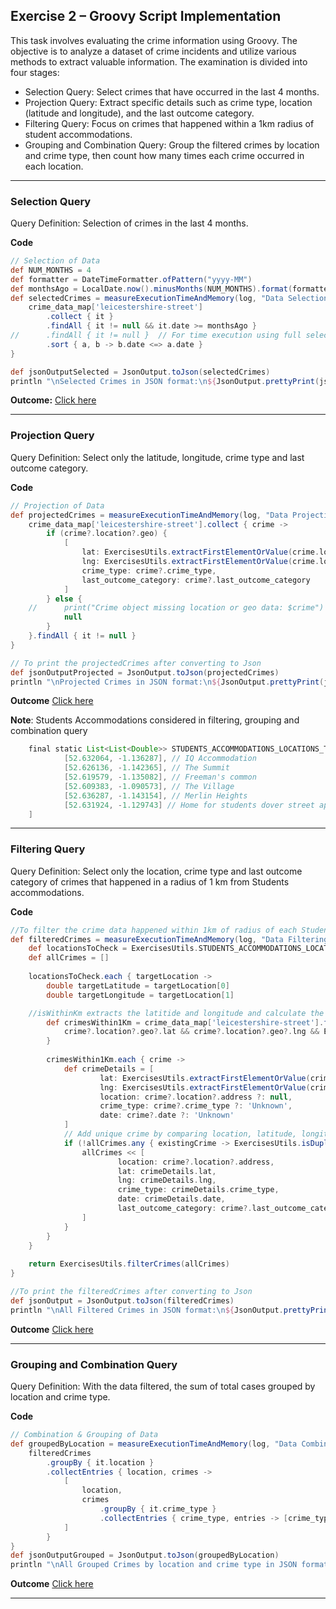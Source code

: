 ## Exercise 2 – Groovy Script Implementation 

This task involves evaluating the crime information using Groovy. The objective is to analyze a dataset of crime incidents and utilize various methods to extract valuable information. The examination is divided into four stages:

 - Selection Query: Select crimes that have occurred in the last 4 months.
 - Projection Query: Extract specific details such as crime type, location (latitude and longitude), and the last outcome category.
 - Filtering Query: Focus on crimes that happened within a 1km radius of student accommodations.
 - Grouping and Combination Query: Group the filtered crimes by location and crime type, then count how many times each crime occurred in each location.
 
---

### Selection Query
Query Definition: Selection of crimes in the last 4 months.​

**Code**
```groovy
// Selection of Data
def NUM_MONTHS = 4
def formatter = DateTimeFormatter.ofPattern("yyyy-MM")
def monthsAgo = LocalDate.now().minusMonths(NUM_MONTHS).format(formatter)
def selectedCrimes = measureExecutionTimeAndMemory(log, "Data Selection") {
	crime_data_map['leicestershire-street']
		.collect { it }
		.findAll { it != null && it.date >= monthsAgo }
//		.findAll { it != null }  // For time execution using full selection of data...
		.sort { a, b -> b.date <=> a.date }
}

def jsonOutputSelected = JsonOutput.toJson(selectedCrimes)
println "\nSelected Crimes in JSON format:\n${JsonOutput.prettyPrint(jsonOutputSelected)}"
```

**Outcome:** [Click here](https://uniofleicester-my.sharepoint.com/:i:/g/personal/pm455_student_le_ac_uk/EbEjMaUy0bFAlatqIxm94GIBTzpOabQ-WkZVkTzvqfsFRw?e=3gEjaZ)

---

### Projection Query
Query Definition: Select only the latitude, longitude, crime type and last outcome category.

**Code**
```groovy
// Projection of Data
def projectedCrimes = measureExecutionTimeAndMemory(log, "Data Projection") {
	crime_data_map['leicestershire-street'].collect { crime ->
		if (crime?.location?.geo) {
			[
				lat: ExercisesUtils.extractFirstElementOrValue(crime.location.geo.lat),
				lng: ExercisesUtils.extractFirstElementOrValue(crime.location.geo.lng),
				crime_type: crime?.crime_type,
				last_outcome_category: crime?.last_outcome_category
			]
		} else {
	//		print("Crime object missing location or geo data: $crime")
			null
		}
	}.findAll { it != null }
}

// To print the projectedCrimes after converting to Json
def jsonOutputProjected = JsonOutput.toJson(projectedCrimes)
println "\nProjected Crimes in JSON format:\n${JsonOutput.prettyPrint(jsonOutputProjected)}"
```
**Outcome** [Click here](https://uniofleicester-my.sharepoint.com/:i:/g/personal/pm455_student_le_ac_uk/EfrmsYiWy2hFljqQTBukD6EBN93UUugDUm5L55Q_z5PcJg?e=2svXvJ)

**Note**: Students Accommodations considered in filtering, grouping and combination query

```groovy
    final static List<List<Double>> STUDENTS_ACCOMMODATIONS_LOCATIONS_TO_CHECK = [
            [52.632064, -1.136287], // IQ Accommodation
            [52.626136, -1.142365], // The Summit
            [52.619579, -1.135082], // Freeman's common
            [52.609383, -1.090573], // The Village
            [52.636287, -1.143154], // Merlin Heights
            [52.631924, -1.129743] // Home for students dover street apartments
    ]
```

---

### Filtering Query
Query Definition: Select only the location, crime type and last outcome category of crimes that happened in a radius of 1 km from Students accommodations​.

**Code**
```groovy
//To filter the crime data happened within 1km of radius of each Students Accommodations
def filteredCrimes = measureExecutionTimeAndMemory(log, "Data Filtering") {
	def locationsToCheck = ExercisesUtils.STUDENTS_ACCOMMODATIONS_LOCATIONS_TO_CHECK
	def allCrimes = []
	
	locationsToCheck.each { targetLocation ->
		double targetLatitude = targetLocation[0]
		double targetLongitude = targetLocation[1]

    //isWithinKm extracts the latitide and longitude and calculate the distance b/w two coordinates using Haversine Formula
		def crimesWithin1Km = crime_data_map['leicestershire-street'].findAll { crime ->
			crime?.location?.geo?.lat && crime?.location?.geo?.lng && ExercisesUtils.isWithin1Km(targetLatitude, targetLongitude, crime) 
		}
	
		crimesWithin1Km.each { crime ->
			def crimeDetails = [
					lat: ExercisesUtils.extractFirstElementOrValue(crime.location.geo.lat),
					lng: ExercisesUtils.extractFirstElementOrValue(crime.location.geo.lng),
					location: crime?.location?.address ?: null,
					crime_type: crime?.crime_type ?: 'Unknown',
					date: crime?.date ?: 'Unknown'
			]
			// Add unique crime by comparing location, latitude, longitude, crime_type and date
			if (!allCrimes.any { existingCrime -> ExercisesUtils.isDuplicate(existingCrime, crimeDetails)}) {
				allCrimes << [
						location: crime?.location?.address,
						lat: crimeDetails.lat,
						lng: crimeDetails.lng,
						crime_type: crimeDetails.crime_type,
						date: crimeDetails.date,
						last_outcome_category: crime?.last_outcome_category
				]
			}
		}
	}
	
	return ExercisesUtils.filterCrimes(allCrimes)
}

//To print the filteredCrimes after converting to Json
def jsonOutput = JsonOutput.toJson(filteredCrimes)
println "\nAll Filtered Crimes in JSON format:\n${JsonOutput.prettyPrint(jsonOutput)}"
```

**Outcome** [Click here](https://uniofleicester-my.sharepoint.com/:i:/g/personal/pm455_student_le_ac_uk/EUyu5S9eXEtPhdC91WZF4k0BHYE-VfyEpZ5PGWxXjDrDIQ?e=YVqvE6)

---

### Grouping and Combination Query
Query Definition: With the data filtered, the sum of total cases grouped by location and crime type​.​

**Code**
```groovy
// Combination & Grouping of Data
def groupedByLocation = measureExecutionTimeAndMemory(log, "Data Combination and Grouping") {
	filteredCrimes
		.groupBy { it.location }
		.collectEntries { location, crimes ->
			[
				location, 
				crimes
					.groupBy { it.crime_type }
					.collectEntries { crime_type, entries -> [crime_type, entries.size()]}
			]
		}
}
def jsonOutputGrouped = JsonOutput.toJson(groupedByLocation)
println "\nAll Grouped Crimes by location and crime type in JSON format:\n${JsonOutput.prettyPrint(jsonOutputGrouped)}"
```

**Outcome** [Click here](https://uniofleicester-my.sharepoint.com/:i:/g/personal/pm455_student_le_ac_uk/Ec1fQnPI3ZpBiQBDH---G58BEIurXOdJ3C0GemmYwCqEqg?e=ZsW4ky)

---
